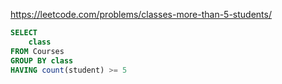 https://leetcode.com/problems/classes-more-than-5-students/

```sql
SELECT 
    class
FROM Courses
GROUP BY class
HAVING count(student) >= 5
```
